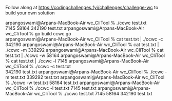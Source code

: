Follow along at https://codingchallenges.fyi/challenges/challenge-wc to build your own solution

arpangoswami@Arpans-MacBook-Air wc_CliTool % ./ccwc test.txt         
7145    58164   342190  test.txt
arpangoswami@Arpans-MacBook-Air wc_CliTool % go build ccwc.go        
arpangoswami@Arpans-MacBook-Air wc_CliTool % cat test.txt | ./ccwc -c
342190
arpangoswami@Arpans-MacBook-Air wc_CliTool % cat test.txt | ./ccwc -m
339292
arpangoswami@Arpans-MacBook-Air wc_CliTool % cat test.txt | ./ccwc -w
58164
arpangoswami@Arpans-MacBook-Air wc_CliTool % cat test.txt | ./ccwc -l
7145
arpangoswami@Arpans-MacBook-Air wc_CliTool % ./ccwc -c test.txt     
342190  test.txt
arpangoswami@Arpans-MacBook-Air wc_CliTool % ./ccwc -m test.txt 
339292  test.txt
arpangoswami@Arpans-MacBook-Air wc_CliTool % ./ccwc -w test.txt 
58164   test.txt
arpangoswami@Arpans-MacBook-Air wc_CliTool % ./ccwc -l test.txt 
7145    test.txt
arpangoswami@Arpans-MacBook-Air wc_CliTool % ./ccwc test.txt 
7145    58164   342190  test.txt